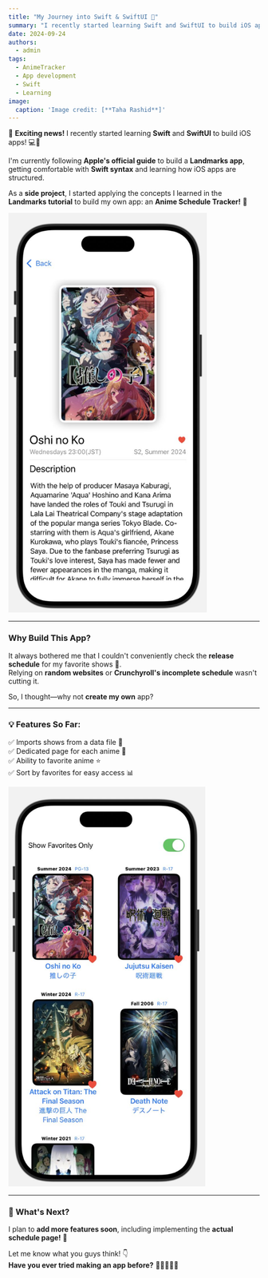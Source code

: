 ```yaml
---
title: "My Journey into Swift & SwiftUI 🚀"
summary: "I recently started learning Swift and SwiftUI to build iOS apps! Here's my experience so far and the anime schedule tracker I'm working on."
date: 2024-09-24
authors:
  - admin
tags:
  - AnimeTracker
  - App development
  - Swift
  - Learning
image:
  caption: 'Image credit: [**Taha Rashid**]'
---
```



🚀 **Exciting news!** I recently started learning **Swift** and **SwiftUI** to build iOS apps! 💻📱  

I'm currently following **Apple's official guide** to build a **Landmarks app**, getting comfortable with **Swift syntax** and learning how iOS apps are structured.  

As a **side project**, I started applying the concepts I learned in the **Landmarks tutorial** to build my own app: an **Anime Schedule Tracker!** 🎌  

<img src="images/details.jpeg" alt="details page" style="max-height: 800px; width: auto">

***

### **Why Build This App?**  

It always bothered me that I couldn't conveniently check the **release schedule** for my favorite shows 😤.  
Relying on **random websites** or **Crunchyroll's incomplete schedule** wasn't cutting it.  

So, I thought—why not **create my own** app?  

***

### **💡 Features So Far:**  

✅ Imports shows from a data file 📂  
✅ Dedicated page for each anime 📄  
✅ Ability to favorite anime ⭐  
✅ Sort by favorites for easy access 📊  

<img src="images/favorites.jpeg" alt="favorites list page" style="max-height: 800px; width: auto">

***

### **🚀 What's Next?**  

I plan to **add more features soon**, including implementing the **actual schedule page!** 📅  

Let me know what you guys think! 👇  
**Have you ever tried making an app before?** 💬👨‍💻👩‍💻  